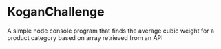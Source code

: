 # KoganChallenge
A simple node console program that finds the average cubic weight for a product category based on array retrieved from an API
